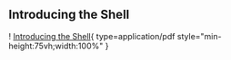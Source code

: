 ## Introducing the Shell

! [Introducing the Shell](01_week1_mmg3320-slides.pdf){ type=application/pdf style="min-height:75vh;width:100%" }